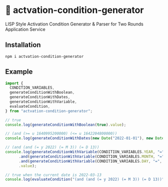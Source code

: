 # 🔨 actvation-condition-generator
LISP Style Activation Condition Generator & Parser for Two Rounds Application Service

## Installation
```
npm i actvation-condition-generator
```

## Example
```js
import {
  CONDITION_VARIABLES,
  generateConditionWithBoolean,
  generateConditionWithDates,
  generateConditionWithVariable,
  evaluateCondition,
} from "actvation-condition-generator";

// true
console.log(generateConditionWithBoolean(true).value);

// (and (>= u 1640995200000) (<= u 1642204800000))
console.log(generateConditionWithDates(new Date("2022-01-01"), new Date("2022-01-15")).value);

// (and (and (= y 2022) (= M 3)) (= D 13))
console.log(generateConditionWithVariable(CONDITION_VARIABLES.YEAR, "=", 2022)
      .and(generateConditionWithVariable(CONDITION_VARIABLES.MONTH, "=", 3))
      .and(generateConditionWithVariable(CONDITION_VARIABLES.DAY, "=", 13))
      .value);

// true when the current date is 2022-03-13
console.log(evaluateCondition("(and (and (= y 2022) (= M 3)) (= D 13))"));
```